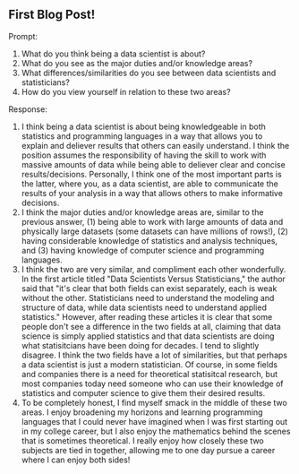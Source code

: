 ## First Blog Post!

Prompt:
1. What do you think being a data scientist is about?  
2. What do you see as the major duties and/or knowledge areas?  
3. What differences/similarities do you see between data scientists and statisticians?  
4. How do you view yourself in relation to these two areas?

Response:
1. I think being a data scientist is about being knowledgeable in both statistics and programming languages in a way that allows you to explain and deliever results that others can easily understand. I think the position assumes the responsibility of having the skill to work with massive amounts of data while being able to deliever clear and concise results/decisions. Personally, I think one of the most important parts is the latter, where you, as a data scientist, are able to communicate the results of your analysis in a way that allows others to make informative decisions.
2. I think the major duties and/or knowledge areas are, similar to the previous answer, (1) being able to work with large amounts of data and physically large datasets (some datasets can have millions of rows!), (2) having considerable knowledge of statistics and analysis techniques, and (3) having knowledge of computer science and programming languages.
3. I think the two are very similar, and compliment each other wonderfully. In the first article titled "Data Scientists Versus Statisticians," the author said that "it's clear that both fields can exist separately, each is weak without the other. Statisticians need to understand the modeling and structure of data, while data scientists need to understand applied statistics." However, after reading these articles it is clear that some people don't see a difference in the two fields at all, claiming that data science is simply applied statistics and that data scientists are doing what statisitcians have been doing for decades. I tend to slightly disagree. I think the two fields have a lot of similarities, but that perhaps a data scientist is just a modern statistician. Of course, in some fields and companies there is a need for theoretical statisitcal research, but most companies today need someone who can use their knowledge of statistics and computer science to give them their desired results.
4. To be completely honest, I find myself smack in the middle of these two areas. I enjoy broadening my horizons and learning programming languages that I could never have imagined when I was first starting out in my college career, but I also enjoy the mathematics behind the scenes that is sometimes theoretical. I really enjoy how closely these two subjects are tied in together, allowing me to one day pursue a career where I can enjoy both sides!
